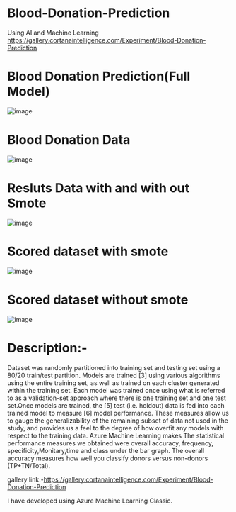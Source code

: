 # Blood-Donation-Prediction
Using AI and Machine Learning
https://gallery.cortanaintelligence.com/Experiment/Blood-Donation-Prediction

# Blood Donation Prediction(Full Model)
![image](https://user-images.githubusercontent.com/89641061/152186365-d3e81034-fd7f-4959-a220-ad2d08981d0f.png)

# Blood Donation Data
![image](https://user-images.githubusercontent.com/89641061/152293515-908d58e7-9869-4e5d-b57d-152ac5ddfa21.png)

# Resluts Data with and with out Smote
![image](https://user-images.githubusercontent.com/89641061/152186788-bb77535d-da9e-4056-81ef-a6b23222c9ff.png)

# Scored dataset with smote
![image](https://user-images.githubusercontent.com/89641061/152293102-da7a7d87-5c3d-41b6-a9cd-c35f9950ce87.png)

# Scored dataset without smote
![image](https://user-images.githubusercontent.com/89641061/152293251-887dd191-e306-4d56-92b8-f1a1fde4fcd5.png)


# Description:-
 Dataset was randomly partitioned into training set and testing set using a 80/20 train/test partition. Models are trained [3] using various algorithms using the entire training set, as well as trained on each cluster generated within the training set. Each model was trained once using what is referred to as a validation-set approach where there is one training set and one test set.Once models are trained, the [5] test (i.e. holdout) data is fed into each trained model to measure [6] model performance. These measures allow us to gauge the generalizability of the remaining subset of data not used in the study, and provides us a feel to the degree of how overfit any models with respect to the training data.
Azure Machine Learning makes The statistical performance measures we obtained were overall accuracy, frequency, specificity,Monitary,time and class under the bar graph. The overall accuracy measures how well you classify donors versus non-donors (TP+TN/Total). 

gallery link:-https://gallery.cortanaintelligence.com/Experiment/Blood-Donation-Prediction

I have developed using Azure Machine Learning Classic.
